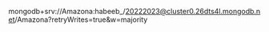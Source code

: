 mongodb+srv://Amazona:habeeb_/20222023@cluster0.26dts4l.mongodb.net/Amazona?retryWrites=true&w=majority